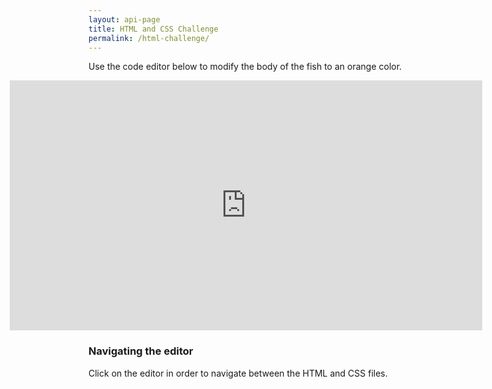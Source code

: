 ```yaml
---
layout: api-page
title: HTML and CSS Challenge
permalink: /html-challenge/
---
```


Use the code editor below to modify the body of the fish to an orange color.

<iframe src="https://embed.plnkr.co/hbQCmy9BQ5BWcMvcAmZB?show=app,preview"
        frameborder="0"
        width="150%"
        height="400px"
        style="margin: 0 auto; display: block; margin-left:-25%;" onload="access()" id="preview"></iframe>

<div id="test"></div>

<script>
        /*
function access() {
   var iframe = document.getElementById("preview");
   var innerDoc = iframe.contentDocument || iframe.contentWindow.document;
   console.log(innerDoc.body);
   console.log(innerDoc.getElementsByClassName("fin")[0].style.backgroundColor);
   console.log(innerDoc.getElementsByClassName("fish-body")[0].style.backgroundColor);
   console.log(innerDoc.getElementsByClassName("fin")[1].style.backgroundColor);
}*/
</script>
### Navigating the editor
Click on the editor in order to navigate between the HTML and CSS files.



